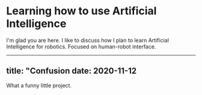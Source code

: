 # Learning how to use Artificial Intelligence

I'm glad you are here. I like to discuss how I plan to learn Artificial Intelligence for robotics. Focused on human-robot interface.

---
title: "Confusion
date: 2020-11-12
---

What a funny little project.
